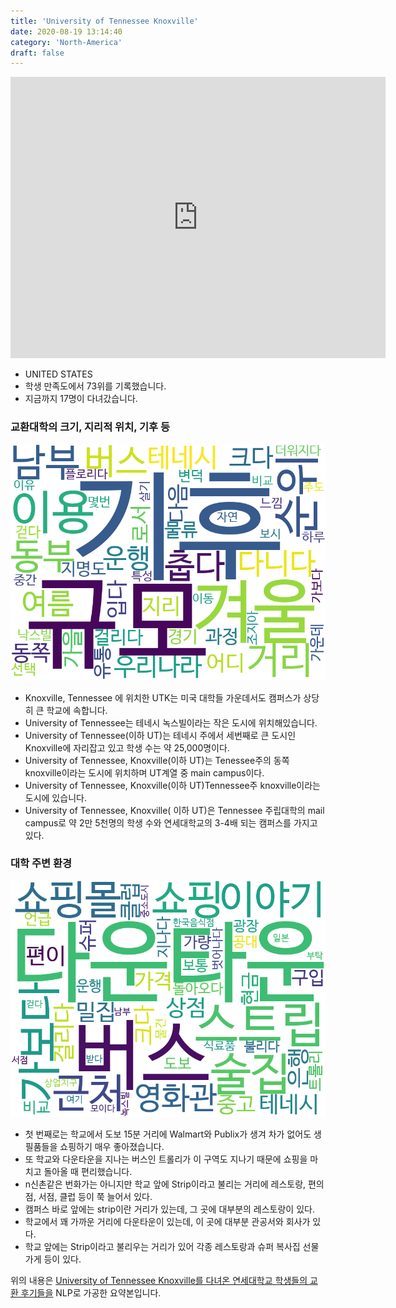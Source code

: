```yaml
---
title: 'University of Tennessee Knoxville'
date: 2020-08-19 13:14:40
category: 'North-America'
draft: false
---
```


<iframe
width="600"
height="450"
frameborder="0" style="border:0"
src="https://www.google.com/maps/embed/v1/place?key=AIzaSyC9e1AME-pVmWC4hBpFdu5S4dKzyepa3HQ&q=University+of+Tennessee+Knoxville&center=35.9544013,-83.9294564&zoom=14" allowfullscreen>
</iframe>


* UNITED STATES
* 학생 만족도에서 73위를 기록했습니다.
* 지금까지 17명이 다녀갔습니다. 

### 교환대학의 크기, 지리적 위치, 기후 등

![gen_info-WordCloud](../univ_wordclouds_okt/gen_info/US000241_gen_info_okt.png)

* Knoxville, Tennessee 에 위치한 UTK는 미국 대학들 가운데서도 캠퍼스가 상당히 큰 학교에 속합니다.
* University of Tennessee는 테네시 녹스빌이라는 작은 도시에 위치해있습니다.
* University of Tennessee(이하 UT)는 테네시 주에서 세번째로 큰 도시인 Knoxville에 자리잡고 있고 학생 수는 약 25,000명이다.
* University of Tennessee, Knoxville(이하 UT)는 Tenessee주의 동쪽 knoxville이라는 도시에 위치하며 UT계열 중 main campus이다.
* University of Tennessee, Knoxville(이하 UT)Tennessee주 knoxville이라는 도시에 있습니다.
* University of Tennessee, Knoxville( 이하 UT)은 Tennessee 주립대학의 mail campus로 약 2만 5천명의 학생 수와 연세대학교의 3-4배 되는 캠퍼스를 가지고 있다.


### 대학 주변 환경

![env_info-WordCloud](../univ_wordclouds_okt/env_info/US000241_env_info_okt.png)

* 첫 번째로는 학교에서 도보 15분 거리에 Walmart와 Publix가 생겨 차가 없어도 생필품들을 쇼핑하기 매우 좋아졌습니다.
* 또 학교와 다운타운을 지나는 버스인 트롤리가 이 구역도 지나기 때문에 쇼핑을 마치고 돌아올 때 편리했습니다.
* n신촌같은 번화가는 아니지만 학교 앞에 Strip이라고 불리는 거리에 레스토랑, 편의점, 서점, 클럽 등이 쭉 늘어서 있다.
* 캠퍼스 바로 앞에는 strip이란 거리가 있는데, 그 곳에 대부분의 레스토랑이 있다.
* 학교에서 꽤 가까운 거리에 다운타운이 있는데, 이 곳에 대부분 관공서와 회사가 있다.
* 학교 앞에는 Strip이라고 불리우는 거리가 있어 각종 레스토랑과 슈퍼 복사집 선물가게 등이 있다.


위의 내용은 [University of Tennessee Knoxville를 다녀온 연세대학교 학생들의 교환 후기들을](http://oia.yonsei.ac.kr/partner/expReport.asp?ucode=US000241&bgbn=A) NLP로 가공한 요약본입니다. 
